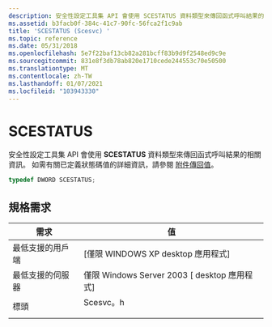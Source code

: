 ```yaml
---
description: 安全性設定工具集 API 會使用 SCESTATUS 資料類型來傳回函式呼叫結果的相關資訊。 如需有關已定義狀態碼值的詳細資訊，請參閱附件傳回值。
ms.assetid: b3facb0f-384c-41c7-90fc-56fca2f1c9ab
title: 'SCESTATUS (Scesvc) '
ms.topic: reference
ms.date: 05/31/2018
ms.openlocfilehash: 5e7f22baf13cb82a281bcff83b9d9f2548ed9c9e
ms.sourcegitcommit: 831e8f3db78ab820e1710cede244553c70e50500
ms.translationtype: MT
ms.contentlocale: zh-TW
ms.lasthandoff: 01/07/2021
ms.locfileid: "103943330"
---
```

# <a name="scestatus"></a>SCESTATUS

安全性設定工具集 API 會使用 **SCESTATUS** 資料類型來傳回函式呼叫結果的相關資訊。 如需有關已定義狀態碼值的詳細資訊，請參閱 [附件傳回值](management-return-values.md)。


```C++
typedef DWORD SCESTATUS;
```



## <a name="requirements"></a>規格需求



| 需求 | 值 |
|-------------------------------------|-------------------------------------------------------------------------------------|
| 最低支援的用戶端<br/> | \[僅限 WINDOWS XP desktop 應用程式\]<br/>                                         |
| 最低支援的伺服器<br/> | 僅限 Windows Server 2003 \[ desktop 應用程式\]<br/>                                |
| 標頭<br/>                   | <dl> <dt>Scesvc。h</dt> </dl> |



 

 




